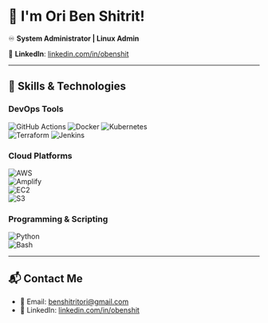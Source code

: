 # 👋 I'm Ori Ben Shitrit!  

♾️ **System Administrator | Linux Admin**  

🔗 **LinkedIn**: [linkedin.com/in/obenshit](www.linkedin.com/in/ori-ben-shitrit-obs)  

---

## 🚀 **Skills & Technologies**  

### **DevOps Tools**
![GitHub Actions](https://img.shields.io/badge/GitHub_Actions-2088FF?style=for-the-badge&logo=github-actions&logoColor=white) 
![Docker](https://img.shields.io/badge/Docker-2496ED?style=for-the-badge&logo=docker&logoColor=white) 
![Kubernetes](https://img.shields.io/badge/Kubernetes-326CE5?style=for-the-badge&logo=kubernetes&logoColor=white)  
![Terraform](https://img.shields.io/badge/Terraform-623CE4?style=for-the-badge&logo=terraform&logoColor=white) 
![Jenkins](https://img.shields.io/badge/Jenkins-D24939?style=for-the-badge&logo=jenkins&logoColor=white)

### **Cloud Platforms**
![AWS](https://img.shields.io/badge/AWS-232F3E?style=for-the-badge&logo=amazon-aws&logoColor=white)  
![Amplify](https://img.shields.io/badge/AWS_Amplify-FF9900?style=for-the-badge&logo=aws-amplify&logoColor=white)  
![EC2](https://img.shields.io/badge/AWS_EC2-FF9900?style=for-the-badge&logo=amazon-aws&logoColor=white)  
![S3](https://img.shields.io/badge/AWS_S3-569A31?style=for-the-badge&logo=amazon-s3&logoColor=white)  

### **Programming & Scripting**
![Python](https://img.shields.io/badge/Python-3776AB?style=for-the-badge&logo=python&logoColor=white)  
![Bash](https://img.shields.io/badge/Bash_Scripting-4EAA25?style=for-the-badge&logo=gnu-bash&logoColor=white)

---

## 📬 **Contact Me**  
- 📧 Email: [benshitritori@gmail.com](mailto:benshitritori@gmail.com)  
- 🔗 LinkedIn: [linkedin.com/in/obenshit](www.linkedin.com/in/ori-ben-shitrit-obs)  
